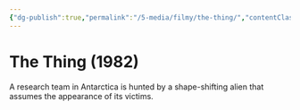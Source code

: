 ```yaml
---
{"dg-publish":true,"permalink":"/5-media/filmy/the-thing/","contentClasses":"movie","tags":["to-watch","фильм","#Horror","#Mystery","#Sci-Fi"]}
---
```


# The Thing (1982)
 
A research team in Antarctica is hunted by a shape-shifting alien that assumes the appearance of its victims.


